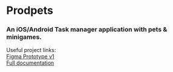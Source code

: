 # Prodpets 
### An iOS/Android Task manager application with pets & minigames.

Useful project links:<br/> 
[Figma Prototype v1](https://www.figma.com/file/vVPDon20f6FkiVHsleYxLN/Productivity-Pets-v1.0(sky-theme)?node-id=0%3A1)<br/>
[Full documentation](https://docs.google.com/document/d/1Cly5HvnuwJk-FmKcLOIMceCYE8YLnmkRjSYSs41Lh-8/edit#heading=h.nm7pa0lz4ps3)
